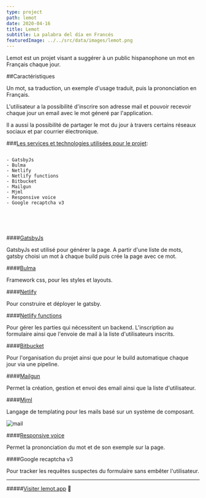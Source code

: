 ```yaml
---
type: project
path: lemot
date: 2020-04-16
title: Lemot
subtitle: La palabra del día en Francés
featuredImage: ../../src/data/images/lemot.png
---
```


Lemot est un projet visant a suggérer à un public hispanophone un mot en Français chaque jour.

##Caractéristiques

Un mot, sa traduction, un exemple d'usage traduit, puis la prononciation en Français.

L'utilisateur a la possibilité d'inscrire son adresse mail et pouvoir recevoir chaque jour un email avec le mot géneré par l'application.

Il a aussi la possibilité de partager le mot du jour à travers certains réseaux sociaux et par courrier électronique.

###<u>Les services et technologies utilisées pour le projet</u>:

```

- GatsbyJs
- Bulma
- Netlify
- Netlify functions
- Bitbucket
- Mailgun
- Mjml
- Responsive voice
- Google recaptcha v3


```

<br></br>

####[GatsbyJs](https://www.gatsbyjs.com/)

GatsbyJs est utilisé pour générer la page. A partir d'une liste de mots, gatsby choisi un mot à chaque build puis crée la page avec ce mot.

####[Bulma](https://bulma.io/)

Framework css, pour les styles et layouts.

####[Netlify](https://www.netlify.com/)

Pour construire et déployer le gatsby.

####[Netlify functions](https://www.netlify.com/products/functions/)

Pour gérer les parties qui nécessitent un backend.
L'inscription au formulaire ainsi que l'envoie de mail à la liste d'utilisateurs inscrits.

####[Bitbucket](https://bitbucket.org/)

Pour l'organisation du projet ainsi que pour le build automatique chaque jour via une pipeline.

####[Mailgun](https://www.mailgun.com/)

Permet la création, gestion et envoi des email ainsi que la liste d'utilisateur.

####[Mjml](https://mjml.io/)

Langage de templating pour les mails
basé sur un système de composant.

![mail](/uploads/mail.png)

####[Responsive voice](https://responsivevoice.org/)

Permet la prononciation du mot et de son exemple sur la page.

####Google recaptcha v3

Pour tracker les requêtes suspectes du formulaire sans embêter l'utilisateur.

---

#####[Visiter lemot.app](https://lemot.app/) 🔗
